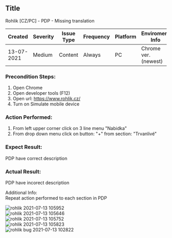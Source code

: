 ## Title
Rohlik [CZ/PC] - PDP - Missing translation  
  
| Created   | Severity| Issue Type  | Frequency | Platform |Enviroment Info |
| --  | --- | -- | -- | -- | -- |
| 13-07-2021 | Medium | Content | Always | PC | Chrome ver.(newest)|

### Precondition Steps:  
1. Open Chrome  
2. Open developer tools (F12)  
3. Open url: https://www.rohlik.cz/  
4. Turn on Simulate mobile device  

### Action Performed:  
1. From left upper corner click on 3 line menu "Nabidka"
2. From drop down menu click on button: "+" from section: "Trvanlivé"  
  
### Expect Result:  
PDP have correct description  
  
### Actual Result:  
PDP have incorect description  

Additional Info:  
Repeat action performed to each section in PDP  
  
![rohlik  2021-07-13 105952](https://user-images.githubusercontent.com/69436611/173109210-7d914dfd-9554-4c70-8076-94618e25fbc4.png)  
![rohlik 2021-07-13 105646](https://user-images.githubusercontent.com/69436611/173109213-a3b53f82-6248-423c-a968-ebef05cc6f4d.png)  
![rohlik 2021-07-13 105752](https://user-images.githubusercontent.com/69436611/173109214-660cd4a4-026e-4dc7-a715-1084e5bc052c.png)  
![rohlik 2021-07-13 105823](https://user-images.githubusercontent.com/69436611/173109215-f848eea8-6850-4ba4-8697-1bce51c6e8d0.png)  
![rohlik bug 2021-07-13 102822](https://user-images.githubusercontent.com/69436611/173109217-27cb0fce-16be-4da0-9c34-6e0635d5a710.png)  
